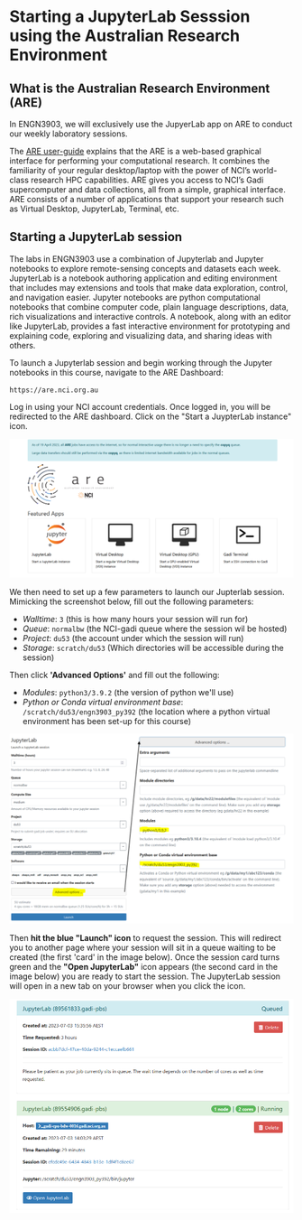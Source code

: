 # Starting a JupyterLab Sesssion using the Australian Research Environment

## What is the Australian Research Environment (ARE)
In ENGN3903, we will exclusively use the JupyerLab app on ARE to conduct our weekly laboratory sessions.

The [ARE user-guide](https://opus.nci.org.au/display/Help/ARE+User+Guide) explains that the ARE is a web-based graphical interface for performing your computational research. It combines the familiarity of your regular desktop/laptop with the power of NCI’s world-class research HPC capabilities. ARE gives you access to NCI’s Gadi supercomputer and data collections, all from a simple, graphical interface. ARE consists of a number of applications that support your research such as Virtual Desktop, JupyterLab, Terminal, etc.

## Starting a JupyterLab session

The labs in ENGN3903 use a combination of Jupyterlab and Jupyter notebooks to explore remote-sensing concepts and datasets each week.  JupyterLab is a notebook authoring application and editing environment that includes may extensions and tools that make data exploration, control, and navigation easier. Jupyter notebooks are python computational notebooks that combine computer code, plain language descriptions, data, rich visualizations and interactive controls. A notebook, along with an editor like JupyterLab, provides a fast interactive environment for prototyping and explaining code, exploring and visualizing data, and sharing ideas with others.

To launch a Jupyterlab session and begin working through the Jupyter notebooks in this course, navigate to the ARE Dashboard:

    https://are.nci.org.au

Log in using your NCI account credentials. Once logged in, you will be redirected to the ARE dashboard. Click on the "Start a JuypterLab instance" icon. 

![ARE_dashboard](/figures/ARE_dashboard.PNG)

We then need to set up a few parameters to launch our Jupterlab session. Mimicking the screenshot below, fill out the following parameters:
* _Walltime_: `3` (this is how many hours your session will run for)
* _Queue_: `normalbw` (the NCI-gadi queue where the session wil be hosted)
* _Project_: `du53` (the account under which the session will run)
* _Storage_: `scratch/du53` (Which directories will be accessible during the session)

Then click **'Advanced Options'** and fill out the following:
 * _Modules_: `python3/3.9.2` (the version of python we'll use)
 * _Python or Conda virtual environment base_: `/scratch/du53/engn3903_py392` (the location where a python virtual environment has been set-up for this course)

![ARE_dashboard](/figures/Launch_jupyterlab.PNG)

Then **hit the blue "Launch" icon** to request the session.  This will redirect you to another page where your session will sit in a queue waiting to be created (the first 'card' in the image below). Once the session card turns green and the **"Open JupyterLab"** icon appears (the second card in the image below) you are ready to start the session.  The JupyterLab session will open in a new tab on your browser when you click the icon. 

![Waiting_to_launch](figures/Waiting_to_launch.PNG)